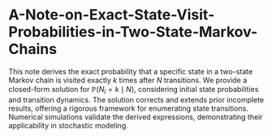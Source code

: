# A-Note-on-Exact-State-Visit-Probabilities-in-Two-State-Markov-Chains

This note derives the exact probability that a specific state in a two-state Markov chain is visited exactly $k$ times after $N$ transitions. We provide a closed-form solution for $\mathbb{P}(N_l = k \mid N)$, considering initial state probabilities and transition dynamics. The solution corrects and extends prior incomplete results, offering a rigorous framework for enumerating state transitions. Numerical simulations validate the derived expressions, demonstrating their applicability in stochastic modeling.

